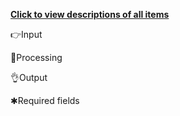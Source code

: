 **[Click to view descriptions of all items](./manual/readme.md)**

👉Input

🤯Processing

👌Output

✱Required fields
